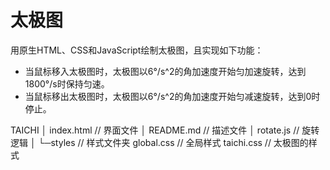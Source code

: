 # 太极图

用原生HTML、CSS和JavaScript绘制太极图，且实现如下功能：

* 当鼠标移入太极图时，太极图以6°/s^2的角加速度开始匀加速旋转，达到1800°/s时保持匀速。
* 当鼠标移出太极图时，太极图以6°/s^2的角加速度开始匀减速旋转，达到0时停止。

TAICHI
│  index.html		// 界面文件
│  README.md		// 描述文件
│  rotate.js		// 旋转逻辑
│
└─styles			// 样式文件夹
        global.css	// 全局样式
        taichi.css		// 太极图的样式
